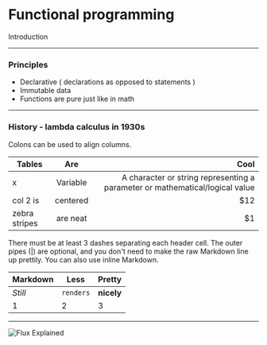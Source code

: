 # Functional programming

Introduction

---

### Principles

- Declarative ( declarations as opposed to statements )
- Immutable data
- Functions are pure just like in math


---

### History - lambda calculus in 1930s

Colons can be used to align columns.

| Tables        | Are           | Cool  |
| ------------- |:-------------:| -----:|
| x |	Variable |	A character or string representing a parameter or mathematical/logical value |
| col 2 is      | centered      |   $12 |
| zebra stripes | are neat      |    $1 |

There must be at least 3 dashes separating each header cell.
The outer pipes (|) are optional, and you don't need to make the
raw Markdown line up prettily. You can also use inline Markdown.

Markdown | Less | Pretty
--- | --- | ---
*Still* | `renders` | **nicely**
1 | 2 | 3

---

![Flux Explained](https://facebook.github.io/flux/img/flux-simple-f8-diagram-explained-1300w.png)
